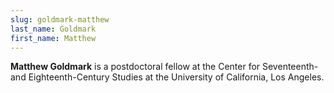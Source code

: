 ```yaml
---
slug: goldmark-matthew
last_name: Goldmark
first_name: Matthew
---
```

**Matthew Goldmark** is a postdoctoral fellow at the Center for Seventeenth- and Eighteenth-Century Studies at the University of California, Los Angeles.